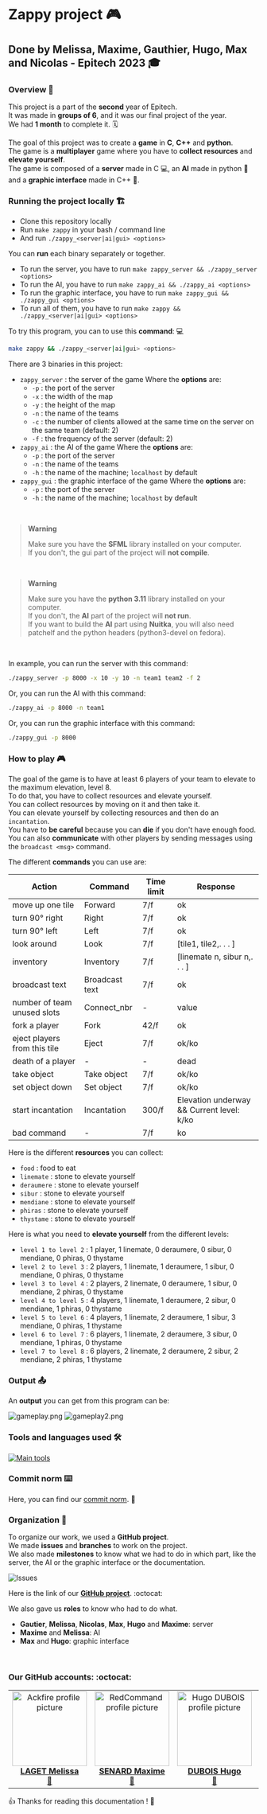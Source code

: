 # Zappy project :video_game:

## Done by Melissa, Maxime, Gauthier, Hugo, Max and Nicolas - Epitech 2023 :mortar_board:

### Overview :eyes:

This project is a part of the **second** year of Epitech. <br>
It was made in **groups of 6**, and it was our final project of the year. <br>
We had **1 month** to complete it. :spiral_calendar: <br>

The goal of this project was to create a **game** in **C**, **C++** and **python**. <br>
The game is a **multiplayer** game where you have to **collect resources** and **elevate yourself**. <br>
The game is composed of a **server** made in C :computer:, an **AI** made in python :robot: and a **graphic interface** made in C++ :art:. <br>

### Running the project locally :building_construction:

* Clone this repository locally
* Run `make zappy` in your bash / command line
* And run `./zappy_<server|ai|gui> <options>`

You can **run** each binary separately or together. <br>

* To run the server, you have to run `make zappy_server && ./zappy_server <options>`
* To run the AI, you have to run `make zappy_ai && ./zappy_ai <options>`
* To run the graphic interface, you have to run `make zappy_gui && ./zappy_gui <options>`
* To run all of them, you have to run `make zappy && ./zappy_<server|ai|gui> <options>`

To try this program, you can to use this **command**: :computer: <br>

```bash
make zappy && ./zappy_<server|ai|gui> <options>
```

There are 3 binaries in this project: <br>

- `zappy_server` : the server of the game
  Where the **options** are:
    - `-p` : the port of the server
    - `-x` : the width of the map
    - `-y` : the height of the map
    - `-n` : the name of the teams
    - `-c` : the number of clients allowed at the same time on the server on the same team (default: 2)
    - `-f` : the frequency of the server (default: 2)
- `zappy_ai` : the AI of the game
  Where the **options** are:
    - `-p` : the port of the server
    - `-n` : the name of the teams
    - `-h` : the name of the machine; `localhost` by default
- `zappy_gui` : the graphic interface of the game
  Where the **options** are:
    - `-p` : the port of the server
    - `-h` : the name of the machine; `localhost` by default

<br>

> **Warning**
>
> Make sure you have the **SFML** library installed on your computer.
> <br>
> If you don't, the gui part of the project will **not compile**. <br>

<br>

> **Warning**
> 
> Make sure you have the **python 3.11** library installed on your computer.
> <br>
> If you don't, the **AI** part of the project will **not run**. <br>
> If you want to build the **AI** part using **Nuitka**, you will also need patchelf and the python headers (python3-devel on fedora).

<br>

In example, you can run the server with this command: <br>

```bash
./zappy_server -p 8000 -x 10 -y 10 -n team1 team2 -f 2
```

Or, you can run the AI with this command: <br>

```bash
./zappy_ai -p 8000 -n team1
```

Or, you can run the graphic interface with this command: <br>

```bash
./zappy_gui -p 8000
```

### How to play :video_game:

The goal of the game is to have at least 6 players of your team to elevate to the maximum elevation, level 8. <br>
To do that, you have to collect resources and elevate yourself. <br>
You can collect resources by moving on it and then take it. <br>
You can elevate yourself by collecting resources and then do an `incantation`. <br>
You have to **be careful** because you can **die** if you don't have enough food. <br>
You can also **communicate** with other players by sending messages using the `broadcast <msg>` command. <br>

The different **commands** you can use are: <br>

| Action                       | Command        | Time limit | Response                                  |
|------------------------------|----------------|------------|-------------------------------------------|
| move up one tile             | Forward        | 7/f        | ok                                        |
| turn 90° right               | Right          | 7/f        | ok                                        |
| turn 90° left                | Left           | 7/f        | ok                                        |
| look around                  | Look           | 7/f        | [tile1, tile2,. . . ]                     |
| inventory                    | Inventory      | 7/f        | [linemate n, sibur n,. . . ]              |
| broadcast text               | Broadcast text | 7/f        | ok                                        |
| number of team unused slots  | Connect_nbr    | -          | value                                     |
| fork a player                | Fork           | 42/f       | ok                                        |
| eject players from this tile | Eject          | 7/f        | ok/ko                                     |
| death of a player            | -              | -          | dead                                      |
| take object                  | Take object    | 7/f        | ok/ko                                     |
| set object down              | Set object     | 7/f        | ok/ko                                     |
| start incantation            | Incantation    | 300/f      | Elevation underway && Current level: k/ko |
| bad command                  | -              | 7/f        | ko                                        |

Here is the different **resources** you can collect: <br>

- `food` : food to eat
- `linemate` : stone to elevate yourself
- `deraumere` : stone to elevate yourself
- `sibur` : stone to elevate yourself
- `mendiane` : stone to elevate yourself
- `phiras` : stone to elevate yourself
- `thystame` : stone to elevate yourself

Here is what you need to **elevate yourself** from the different levels: <br>

- `level 1 to level 2` : 1 player, 1 linemate, 0 deraumere, 0 sibur, 0 mendiane, 0 phiras, 0 thystame
- `level 2 to level 3` : 2 players, 1 linemate, 1 deraumere, 1 sibur, 0 mendiane, 0 phiras, 0 thystame
- `level 3 to level 4` : 2 players, 2 linemate, 0 deraumere, 1 sibur, 0 mendiane, 2 phiras, 0 thystame
- `level 4 to level 5` : 4 players, 1 linemate, 1 deraumere, 2 sibur, 0 mendiane, 1 phiras, 0 thystame
- `level 5 to level 6` : 4 players, 1 linemate, 2 deraumere, 1 sibur, 3 mendiane, 0 phiras, 1 thystame
- `level 6 to level 7` : 6 players, 1 linemate, 2 deraumere, 3 sibur, 0 mendiane, 1 phiras, 0 thystame
- `level 7 to level 8` : 6 players, 2 linemate, 2 deraumere, 2 sibur, 2 mendiane, 2 phiras, 1 thystame

### Output :outbox_tray:

An **output** you can get from this program can be:

![gameplay.png](assets/screenshot_game.png)
![gameplay2.png](assets/screenshot_game_without_player.png)

### Tools and languages used :hammer_and_wrench:

[![Main tools](https://skillicons.dev/icons?i=c,cpp,python,idea,vscode,github,md&perline=9)](https://github.com/tandpfun/skill-icons)

### Commit norm :keyboard:

Here, you can find our [commit norm](doc/COMMIT.md). :memo:

### Organization :file_folder:

To organize our work, we used a **GitHub project**. <br>
We made **issues** and **branches** to work on the project. <br>
We also made **milestones** to know what we had to do in which part, like the server, the AI or the graphic interface or the documentation. <br>

![Issues](assets/screenshot_issues.png)

Here is the link of our [**GitHub project**](https://github.com/orgs/EpitechPromo2026/projects/727). :octocat:

We also gave us **roles** to know who had to do what. <br>
- **Gautier**, **Melissa**, **Nicolas**, **Max**, **Hugo** and **Maxime**: server
- **Maxime** and **Melissa**: AI
- **Max** and **Hugo**: graphic interface

<br>

### Our GitHub accounts: :octocat:

<div align="center" href="">
<table>
    <td align="center">
        <a href="https://github.com/Ackfire">
            <img src="https://avatars.githubusercontent.com/Ackfire" width="150px;" alt="Ackfire profile picture"/>
            <br />
            <b>LAGET Melissa</b>
        </a>
        <br />
        <a href="mailto:melissa.laget@protonmail.com">📧</a>
    </td>
    <td align="center">
        <a href="https://github.com/RedCommand">
            <img src="https://avatars.githubusercontent.com/RedCommand" width="150px;" alt="RedCommand profile picture"/>
            <br />
            <b>SENARD Maxime</b>
        </a>
        <br />
        <a href="mailto:maxime.senard@epitech.eu">📧</a>
    </td>
    <td align="center">
        <a href="https://github.com/Hugo-code-dev">
            <img src="https://avatars.githubusercontent.com/Hugo-code-dev" width="150px;" alt="Hugo DUBOIS profile picture"/>
            <br />
            <b>DUBOIS Hugo</b>
        </a>
        <br />
        <a href="mailto:hugo.dubois@epitech.eu">📧</a>
    </td>
    <td align="center">
        <a href="https://github.com/gautier337">
            <img src="https://avatars.githubusercontent.com/gautier337" width="150px;" alt="Gautier BONHUR profile picture"/>
            <br />
            <b>BONHUR Gautier</b>
        </a>
        <br />
        <a href="mailto:gautier.bonhur@epitech.eu">📧</a>
    </td>
    <td align="center">
        <a href="https://github.com/MaxPeix">
            <img src="https://avatars.githubusercontent.com/MaxPeix" width="150px;" alt="Max PEIXOTO profile picture"/>
            <br />
            <b>PEIXOTO Max</b>
        </a>
        <br />
        <a href="mailto:max.peixoto@epitech.eu">📧</a>
    </td>
    <td align="center">
        <a href="https://github.com/nicolas-sainty">
            <img src="https://avatars.githubusercontent.com/nicolas-sainty" width="150px;" alt="Nicolas SAINTY profile picture"/>
            <br />
            <b>SAINTY Nicolas</b>
        </a>
        <br />
        <a href="mailto:nicolas.sainty@epitech.eu">📧</a>
    </td>

</table>

</div>

:+1: Thanks for reading this documentation ! :page_facing_up:
